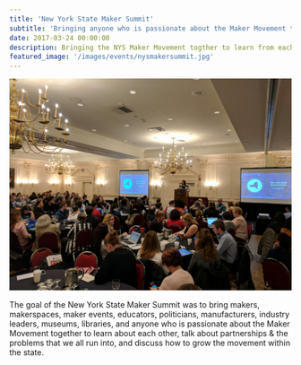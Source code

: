 ```yaml
---
title: 'New York State Maker Summit'
subtitle: 'Bringing anyone who is passionate about the Maker Movement togther to learn from each other'
date: 2017-03-24 00:00:00
description: Bringing the NYS Maker Movement togther to learn from each other
featured_image: '/images/events/nysmakersummit.jpg'
---
```


![](/images/events/nysmakersummit.jpg)


The goal of the New York State Maker Summit was to bring makers, makerspaces, maker events, educators, politicians, manufacturers, industry leaders, museums, libraries, and anyone who is passionate about the Maker Movement together to learn about each other, talk about partnerships & the problems that we all run into, and discuss how to grow the movement within the state.




